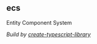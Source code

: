 ## ecs

Entity Component System

_Build by [create-typescript-library](https://github.com/ryancat/create-typescript-library)_

